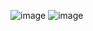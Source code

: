 ![image](https://github.com/DhruvSagar-94/SEPM-LAB-/assets/156776072/ad4fe235-9dfe-440f-8132-8339f386e4fc)
![image](https://github.com/DhruvSagar-94/SEPM-LAB-/assets/156776072/0349f640-e21d-4263-bf9b-77a9d283dcc2)
